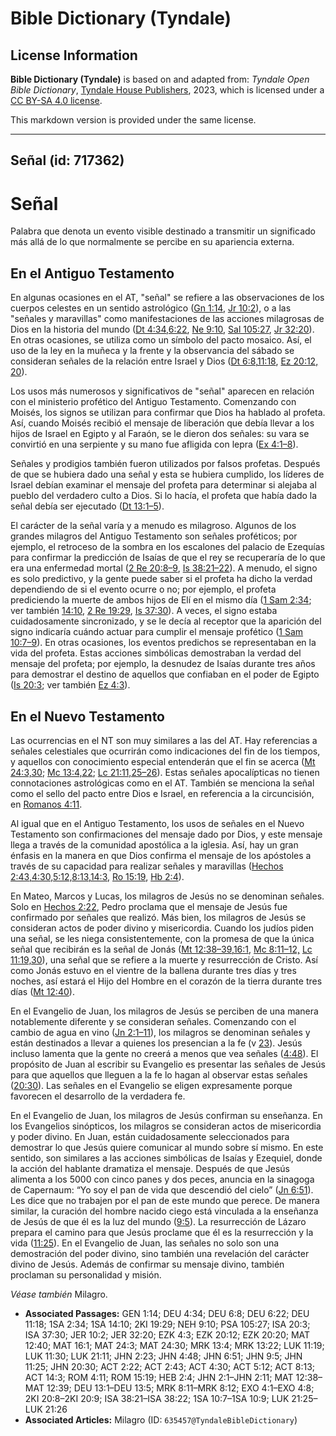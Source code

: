 # Bible Dictionary (Tyndale)

## License Information

**Bible Dictionary (Tyndale)** is based on and adapted from: _Tyndale Open Bible Dictionary_, [Tyndale House Publishers](https://tyndaleopenresources.com/), 2023, which is licensed under a [CC BY-SA 4.0 license](https://creativecommons.org/licenses/by-sa/4.0/legalcode.en).

This markdown version is provided under the same license.



--------------------------------

## Señal (id: 717362)

Señal
=====

Palabra que denota un evento visible destinado a transmitir un significado más allá de lo que normalmente se percibe en su apariencia externa.

En el Antiguo Testamento
------------------------

En algunas ocasiones en el AT, "señal" se refiere a las observaciones de los cuerpos celestes en un sentido astrológico ([Gn 1:14](https://ref.ly/Gen1:14), [Jr 10:2](https://ref.ly/Jer10:2)), o a las "señales y maravillas" como manifestaciones de las acciones milagrosas de Dios en la historia del mundo ([Dt 4:34](https://ref.ly/Deut4:34),[6:22](https://ref.ly/Deut6:22), [Ne 9:10](https://ref.ly/Neh9:10), [Sal 105:27](https://ref.ly/Ps105:27), [Jr 32:20](https://ref.ly/Jer32:20)). En otras ocasiones, se utiliza como un símbolo del pacto mosaico. Así, el uso de la ley en la muñeca y la frente y la observancia del sábado se consideran señales de la relación entre Israel y Dios ([Dt 6:8,](https://ref.ly/Deut6:8)[11:18](https://ref.ly/Deut11:18), [Ez 20:12, 20](https://ref.ly/Ezek20:12,Ezek20:20)).

Los usos más numerosos y significativos de "señal" aparecen en relación con el ministerio profético del Antiguo Testamento. Comenzando con Moisés, los signos se utilizan para confirmar que Dios ha hablado al profeta. Así, cuando Moisés recibió el mensaje de liberación que debía llevar a los hijos de Israel en Egipto y al Faraón, se le dieron dos señales: su vara se convirtió en una serpiente y su mano fue afligida con lepra ([Ex 4:1–8](https://ref.ly/Exod4:1-Exod4:8)).

Señales y prodigios también fueron utilizados por falsos profetas. Después de que se hubiera dado una señal y esta se hubiera cumplido, los líderes de Israel debían examinar el mensaje del profeta para determinar si alejaba al pueblo del verdadero culto a Dios. Si lo hacía, el profeta que había dado la señal debía ser ejecutado ([Dt 13:1–5](https://ref.ly/Deut13:1-Deut13:5)).

El carácter de la señal varía y a menudo es milagroso. Algunos de los grandes milagros del Antiguo Testamento son señales proféticos; por ejemplo, el retroceso de la sombra en los escalones del palacio de Ezequías para confirmar la predicción de Isaías de que el rey se recuperaría de lo que era una enfermedad mortal ([2 Re 20:8–9](https://ref.ly/2Kgs20:8-2Kgs20:9), [Is 38:21–22](https://ref.ly/Isa38:21-Isa38:22)). A menudo, el signo es solo predictivo, y la gente puede saber si el profeta ha dicho la verdad dependiendo de si el evento ocurre o no; por ejemplo, el profeta prediciendo la muerte de ambos hijos de Elí en el mismo día ([1 Sam 2:34](https://ref.ly/1Sam2:34); ver también [14:10](https://ref.ly/1Sam14:10), [2 Re 19:29](https://ref.ly/2Kgs19:29), [Is 37:30](https://ref.ly/Isa37:30)). A veces, el signo estaba cuidadosamente sincronizado, y se le decía al receptor que la aparición del signo indicaría cuándo actuar para cumplir el mensaje profético ([1 Sam 10:7–9](https://ref.ly/1Sam10:7-1Sam10:9)). En otras ocasiones, los eventos predichos se representaban en la vida del profeta. Estas acciones simbólicas demostraban la verdad del mensaje del profeta; por ejemplo, la desnudez de Isaías durante tres años para demostrar el destino de aquellos que confiaban en el poder de Egipto ([Is 20:3](https://ref.ly/Isa20:3); ver también [Ez 4:3](https://ref.ly/Ezek4:3)).

En el Nuevo Testamento
----------------------

Las ocurrencias en el NT son muy similares a las del AT. Hay referencias a señales celestiales que ocurrirán como indicaciones del fin de los tiempos, y aquellos con conocimiento especial entenderán que el fin se acerca ([Mt 24:3,30](https://ref.ly/Matt24:3,Matt24:30); [Mc 13:4,22](https://ref.ly/Mark13:4,Mark13:22); [Lc 21:11,25–26](https://ref.ly/Luke21:11,Luke21:25-Luke21:26)). Estas señales apocalípticas no tienen connotaciones astrológicas como en el AT. También se menciona la señal como el sello del pacto entre Dios e Israel, en referencia a la circuncisión, en [Romanos 4:11](https://ref.ly/Rom4:11).

Al igual que en el Antiguo Testamento, los usos de señales en el Nuevo Testamento son confirmaciones del mensaje dado por Dios, y este mensaje llega a través de la comunidad apostólica a la iglesia. Así, hay un gran énfasis en la manera en que Dios confirma el mensaje de los apóstoles a través de su capacidad para realizar señales y maravillas ([Hechos 2:43,](https://ref.ly/Acts2:43)[4:30,](https://ref.ly/Acts4:30)[5:12,](https://ref.ly/Acts5:12)[8:13,](https://ref.ly/Acts8:13)[14:3](https://ref.ly/Acts14:3), [Ro 15:19](https://ref.ly/Rom15:19), [Hb 2:4](https://ref.ly/Heb2:4)).

En Mateo, Marcos y Lucas, los milagros de Jesús no se denominan señales. Solo en [Hechos 2:22](https://ref.ly/Acts2:22), Pedro proclama que el mensaje de Jesús fue confirmado por señales que realizó. Más bien, los milagros de Jesús se consideran actos de poder divino y misericordia. Cuando los judíos piden una señal, se les niega consistentemente, con la promesa de que la única señal que recibirán es la señal de Jonás ([Mt 12:38–39](https://ref.ly/Matt12:38-Matt12:39),[16:1](https://ref.ly/Matt16:1), [Mc 8:11–12,](https://ref.ly/Mark8:11-Mark8:12) [Lc 11:19,30](https://ref.ly/Luke11:19,Luke11:30)), una señal que se refiere a la muerte y resurrección de Cristo. Así como Jonás estuvo en el vientre de la ballena durante tres días y tres noches, así estará el Hijo del Hombre en el corazón de la tierra durante tres días ([Mt 12:40](https://ref.ly/Matt12:40)).

En el Evangelio de Juan, los milagros de Jesús se perciben de una manera notablemente diferente y se consideran señales. Comenzando con el cambio de agua en vino ([Jn 2:1–11](https://ref.ly/John2:1-John2:11)), los milagros se denominan señales y están destinados a llevar a quienes los presencian a la fe (v [23](https://ref.ly/John2:23)). Jesús incluso lamenta que la gente no creerá a menos que vea señales ([4:48](https://ref.ly/John4:48)). El propósito de Juan al escribir su Evangelio es presentar las señales de Jesús para que aquellos que lleguen a la fe lo hagan al observar estas señales ([20:30](https://ref.ly/John20:30)). Las señales en el Evangelio se eligen expresamente porque favorecen el desarrollo de la verdadera fe.

En el Evangelio de Juan, los milagros de Jesús confirman su enseñanza. En los Evangelios sinópticos, los milagros se consideran actos de misericordia y poder divino. En Juan, están cuidadosamente seleccionados para demostrar lo que Jesús quiere comunicar al mundo sobre sí mismo. En este sentido, son similares a las acciones simbólicas de Isaías y Ezequiel, donde la acción del hablante dramatiza el mensaje. Después de que Jesús alimenta a los 5000 con cinco panes y dos peces, anuncia en la sinagoga de Capernaum: “Yo soy el pan de vida que descendió del cielo” ([Jn 6:51](https://ref.ly/John6:51)). Les dice que no trabajen por el pan de este mundo que perece. De manera similar, la curación del hombre nacido ciego está vinculada a la enseñanza de Jesús de que él es la luz del mundo ([9:5](https://ref.ly/John9:5)). La resurrección de Lázaro prepara el camino para que Jesús proclame que él es la resurrección y la vida ([11:25](https://ref.ly/John11:25)). En el Evangelio de Juan, las señales no solo son una demostración del poder divino, sino también una revelación del carácter divino de Jesús. Además de confirmar su mensaje divino, también proclaman su personalidad y misión.

*Véase también* Milagro.

* **Associated Passages:** GEN 1:14; DEU 4:34; DEU 6:8; DEU 6:22; DEU 11:18; 1SA 2:34; 1SA 14:10; 2KI 19:29; NEH 9:10; PSA 105:27; ISA 20:3; ISA 37:30; JER 10:2; JER 32:20; EZK 4:3; EZK 20:12; EZK 20:20; MAT 12:40; MAT 16:1; MAT 24:3; MAT 24:30; MRK 13:4; MRK 13:22; LUK 11:19; LUK 11:30; LUK 21:11; JHN 2:23; JHN 4:48; JHN 6:51; JHN 9:5; JHN 11:25; JHN 20:30; ACT 2:22; ACT 2:43; ACT 4:30; ACT 5:12; ACT 8:13; ACT 14:3; ROM 4:11; ROM 15:19; HEB 2:4; JHN 2:1–JHN 2:11; MAT 12:38–MAT 12:39; DEU 13:1–DEU 13:5; MRK 8:11–MRK 8:12; EXO 4:1–EXO 4:8; 2KI 20:8–2KI 20:9; ISA 38:21–ISA 38:22; 1SA 10:7–1SA 10:9; LUK 21:25–LUK 21:26
* **Associated Articles:** Milagro (ID: `635457@TyndaleBibleDictionary`)

